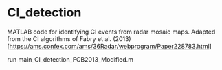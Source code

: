 # CI_detection
MATLAB code for identifying CI events from radar mosaic maps.
Adapted from the CI algorithms of Fabry et al. (2013) [https://ams.confex.com/ams/36Radar/webprogram/Paper228783.html]

run main_CI_detection_FCB2013_Modified.m
